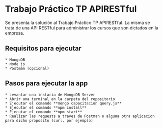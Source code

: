 # Trabajo Práctico TP APIRESTful

Se presenta la solución al Trabajo Práctico TP APIRESTful. La misma se trata de una API RESTful para administrar los cursos que son dictados en la empresa.

## Requisitos para ejecutar
    * MongoDB
    * Node js
    * Postman (opcional) 

## Pasos para ejecutar la app
    * Levantar una instacia de MongoDB Server
    * Abrir una terminal en la carpeta del repositorio
    * Ejecutar el comando **mongo capacitacion query.js**
    * Ejecutar el comando **npm install**
    * Ejecutar el comando **npm start**
    * Realizar las requests a traves de Postman o alguna otra aplicacion para dicho proposito (curl, por ejemplo)